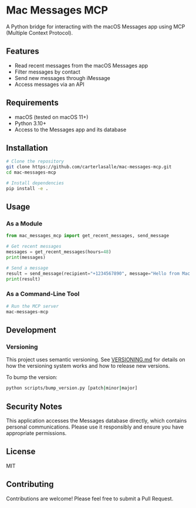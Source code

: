 # Mac Messages MCP

A Python bridge for interacting with the macOS Messages app using MCP (Multiple Context Protocol).

## Features

- Read recent messages from the macOS Messages app
- Filter messages by contact
- Send new messages through iMessage
- Access messages via an API

## Requirements

- macOS (tested on macOS 11+)
- Python 3.10+
- Access to the Messages app and its database

## Installation

```bash
# Clone the repository
git clone https://github.com/carterlasalle/mac-messages-mcp.git
cd mac-messages-mcp

# Install dependencies
pip install -e .
```

## Usage

### As a Module

```python
from mac_messages_mcp import get_recent_messages, send_message

# Get recent messages
messages = get_recent_messages(hours=48)
print(messages)

# Send a message
result = send_message(recipient="+1234567890", message="Hello from Mac Messages MCP!")
print(result)
```

### As a Command-Line Tool

```bash
# Run the MCP server
mac-messages-mcp
```

## Development

### Versioning

This project uses semantic versioning. See [VERSIONING.md](VERSIONING.md) for details on how the versioning system works and how to release new versions.

To bump the version:

```bash
python scripts/bump_version.py [patch|minor|major]
```

## Security Notes

This application accesses the Messages database directly, which contains personal communications. Please use it responsibly and ensure you have appropriate permissions.

## License

MIT

## Contributing

Contributions are welcome! Please feel free to submit a Pull Request. 